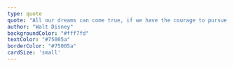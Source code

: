 ```yaml
---
type: quote
quote: "All our dreams can come true, if we have the courage to pursue them."
author: "Walt Disney"
backgroundColor: "#fff7fd"
textColor: "#75005a"
borderColor: "#75005a"
cardSize: 'small'
---
```

